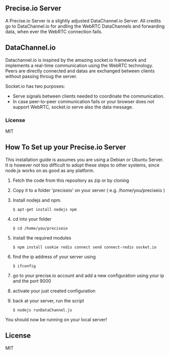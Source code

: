 ## Precise.io Server
A Precise.io Server is a slightly adjusted DataChannel.io Server. All credits go to DataChannel.io for andling the WebRTC DataChannels and forwarding data, when ever the WebRTC connection fails.

## DataChannel.io

Datachannel.io is inspired by the amazing socket.io framework and implements a real-time communication using the WebRTC technology.
Peers are directly connected and datas are exchanged between clients without passing throug the server.

Socket.io has two purposes:
* Serve signals between clients needed to coordinate the communication.
* In case peer-to-peer communication fails or your browser does not support WebRTC, socket.io serve also the data message.
 
### License

MIT

## How To Set up your Precise.io Server
This installation guide is assumes you are using a Debian or Ubuntu Server. It is however not too difficult to adopt these steps to other systems, since node.js works on as good as any platform.

1. Fetch the code from this repository as zip or by cloning
2. Copy it to a folder 'preciseio' on your server ( e.g. /home/you/preciseio )
3. Install nodejs and npm.

	`$ apt-get install nodejs npm`

4. cd into your folder

	`$ cd /home/you/preciseio`

5. Install the required modules

	`$ npm install cookie redis connect send connect-redis socket.io`

6. find the ip address of your server using

	`$ ifconfig`

7. go to your precise.io account and add a new configuration using your ip and the port 9000
8. activate your just created configuration	
9. back at your server, run the script

	`$ nodejs runDataChannel.js`
	
You should now be running on your local server!

## License

MIT
